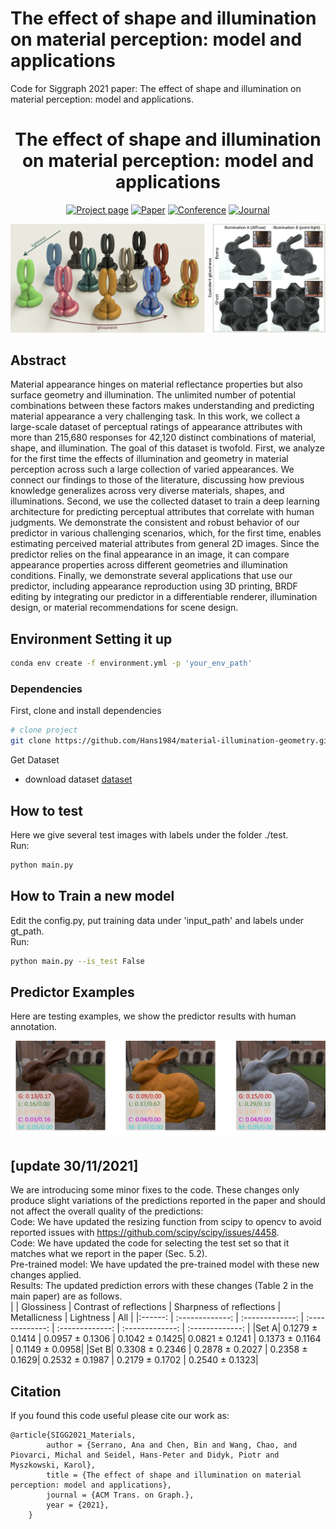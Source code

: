# The effect of shape and illumination on material perception: model and applications
Code for Siggraph 2021 paper: The effect of shape and illumination on material perception: model and applications.
<div align="center">  
  
# The effect of shape and illumination on material perception: model and applications  
[![Project page](https://img.shields.io/badge/-Project%20page-blue)](http://mig.mpi-inf.mpg.de/)
[![Paper](https://img.shields.io/badge/Paper-PDF-red)]()
[![Conference](https://img.shields.io/badge/SIGGRAPH-2021-green)]()
[![Journal](https://img.shields.io/badge/TOG-2021-green)]()

</div>

![alt text][teaser]

[teaser]: https://github.com/Hans1984/material-illumination-geometry/blob/main/images/teaser.png "Robots teaser"

## Abstract   
Material appearance hinges on material reflectance properties but also surface geometry and illumination. The unlimited number of potential combinations between these factors makes understanding and predicting material appearance a very challenging task. In this work, we collect a large-scale dataset of perceptual ratings of appearance attributes with more than 215,680 responses for 42,120 distinct combinations of material, shape, and illumination. The goal of this dataset is twofold. First, we analyze for the first time the effects of illumination and geometry in material perception across such a large collection of varied appearances. We connect our findings to those of the literature, discussing how previous knowledge generalizes across very diverse materials, shapes, and illuminations. Second, we use the collected dataset to train a deep learning architecture for predicting perceptual attributes that correlate with human judgments. We demonstrate the consistent and robust behavior of our predictor in various challenging scenarios, which, for the first time, enables estimating perceived material attributes from general 2D images. Since the predictor relies on the final appearance in an image, it can compare appearance properties across different geometries and illumination conditions. Finally, we demonstrate several applications that use our predictor, including appearance reproduction using 3D printing, BRDF editing by integrating our predictor in a differentiable renderer, illumination design, or material recommendations for scene design.

## Environment Setting it up   
```bash
conda env create -f environment.yml -p 'your_env_path'
```

### Dependencies
First, clone and install dependencies   
```bash
# clone project   
git clone https://github.com/Hans1984/material-illumination-geometry.git      
```

Get Dataset

- download dataset [dataset](http://mig.mpi-inf.mpg.de/)

## How to test
Here we give several test images with labels under the folder ./test. <br>
Run:
```bash
python main.py
```

## How to Train a new model
Edit the config.py, put training data under 'input_path' and labels under gt_path.  <br>
Run:
```bash
python main.py --is_test False
```
## Predictor Examples

Here are testing examples, we show the predictor results with human annotation.
<div align="center">  
<img src="images/results.png" >
</div>

## [update 30/11/2021]
We are introducing some minor fixes to the code. These changes only produce slight variations of the predictions reported in the paper and should not affect the overall quality of the predictions: <br>
Code: We have updated the resizing function from scipy to opencv to avoid reported issues with https://github.com/scipy/scipy/issues/4458. <br>
Code: We have updated the code for selecting the test set so that it matches what we report in the paper (Sec. 5.2). <br>
Pre-trained model: We have updated the pre-trained model with these new changes applied.<br>
Results: The updated prediction errors with these changes (Table 2 in the main paper) are as follows. <br>
|  | Glossiness | Contrast of reflections | Sharpness of reflections | Metallicness | Lightness | All |
|:------: | :-------------: | :-------------: | :-------------: | :-------------: | :-------------: | :-------------: |
|Set A| 0.1279 	± 0.1414 | 0.0957 ± 0.1306 |	0.1042  ± 0.1425| 0.0821 ± 0.1241	| 0.1373 ± 0.1164 | 0.1149 ± 0.0958|
|Set B| 0.3308 	± 0.2346 | 0.2878 ± 0.2027 |	0.2358 ± 0.1629| 0.2532 ± 0.1987	| 0.2179 ± 0.1702 | 0.2540 ± 0.1323|


## Citation   
If you found this code useful please cite our work as:
```
@article{SIGG2021_Materials,
        author = {Serrano, Ana and Chen, Bin and Wang, Chao, and Piovarci, Michal and Seidel, Hans-Peter and Didyk, Piotr and Myszkowski, Karol},
        title = {The effect of shape and illumination on material perception: model and applications},
        journal = {ACM Trans. on Graph.},
        year = {2021},
    }
```   
